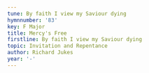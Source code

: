 ```yaml
---
tune: By faith I view my Saviour dying
hymnnumber: '83'
key: F Major
title: Mercy's Free
firstline: By faith I view my Saviour dying
topic: Invitation and Repentance
author: Richard Jukes
year: '-'
---
```

